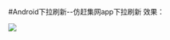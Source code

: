 #Android下拉刷新--仿赶集网app下拉刷新
效果：

![](https://ww2.sinaimg.cn/large/006tKfTcgw1fbmqma5oxkg309m0go1kx.gif)
